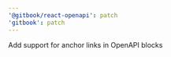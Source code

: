 ```yaml
---
'@gitbook/react-openapi': patch
'gitbook': patch
---
```


Add support for anchor links in OpenAPI blocks
